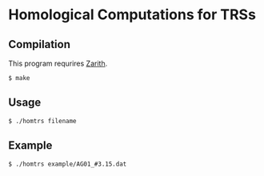# Homological Computations for TRSs

## Compilation
This program requrires [Zarith](https://github.com/mmottl/lacaml).
```
$ make
```

## Usage
```
$ ./homtrs filename
```

## Example
```
$ ./homtrs example/AG01_#3.15.dat
```
